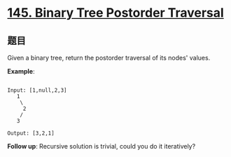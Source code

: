 # [145. Binary Tree Postorder Traversal](https://leetcode.com/problems/binary-tree-postorder-traversal/)

## 题目


Given a binary tree, return the postorder traversal of its nodes' values.



**Example**:

```

Input: [1,null,2,3]
   1
    \
     2
    /
   3

Output: [3,2,1]

```


**Follow up**: Recursive solution is trivial, could you do it iteratively?